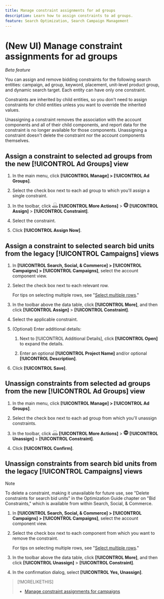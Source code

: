 ```yaml
---
title: Manage constraint assignments for ad groups
description: Learn how to assign constraints to ad groups.
feature: Search Optimization, Search Campaign Management
---
```

# (New UI) Manage constraint assignments for ad groups

*Beta feature*

You can assign and remove bidding constraints for the following search entities: campaign, ad group, keyword, placement, unit-level product group, and dynamic search target. Each entity can have only one constraint.

Constraints are inherited by child entities, so you don't need to assign constraints for child entities unless you want to override the inherited values.

Unassigning a constraint removes the association with the account components and all of their child components, and report data for the constraint is no longer available for those components. Unassigning a constraint doesn't delete the constraint nor the account components themselves.

## Assign a constraint to selected ad groups from the new [!UICONTROL Ad Groups] view

1. In the main menu, click **[!UICONTROL Manage] > [!UICONTROL Ad Groups]**.

1. Select the check box next to each ad group to which you'll assign a single constraint.

1. In the toolbar, click ![More Actions](/help/search-social-commerce/assets/more-actions.png "More Actions") **[!UICONTROL More Actions]** > ![Assign](/help/search-social-commerce/assets/assign.png "Assign") **[!UICONTROL Assign]** > **[!UICONTROL Constraint]**.

1. Select the constraint.

1. Click **[!UICONTROL Assign Now]**.

## Assign a constraint to selected search bid units from the legacy [!UICONTROL Campaigns] views

1. In **[!UICONTROL Search, Social, & Commerce] > [!UICONTROL Campaigns] > [!UICONTROL Campaigns]**, select the account component view.

1. Select the check box next to each relevant row.

   For tips on selecting multiple rows, see "[Select multiple rows](/help/search-social-commerce/common-tasks/navigation-editing-selection/multiple-rows-select.md)."

1. In the toolbar above the data table, click **[!UICONTROL More]**, and then click **[!UICONTROL Assign]** > **[!UICONTROL Constraint]**.

1. Select the applicable constraint.

1. (Optional) Enter additional details:

   1. Next to [!UICONTROL Additional Details], click **[!UICONTROL Open]** to expand the details.

   1. Enter an optional **[!UICONTROL Project Name]** and/or optional **[!UICONTROL Description]**.

1. Click **[!UICONTROL Save]**.

## Unassign constraints from selected ad groups from the new [!UICONTROL Ad Groups] view

1. In the main menu, click **[!UICONTROL Manage] > [!UICONTROL Ad Groups]**.

1. Select the check box next to each ad group from which you'll unassign constraints.

1. In the toolbar, click ![More Actions](/help/search-social-commerce/assets/more-actions.png "More Actions") **[!UICONTROL More Actions]** > ![Assign](/help/search-social-commerce/assets/unassign.png "Unassign") **[!UICONTROL Unassign]** > **[!UICONTROL Constraint]**.

1. Click **[!UICONTROL Confirm]**.

## Unassign constraints from search bid units from the legacy [!UICONTROL Campaigns] views

>[!NOTE]
>
>To delete a constraint, making it unavailable for future use, see "Delete constraints for search bid units" in the Optimization Guide chapter on "Bid Constraints," which is available from within Search, Social, & Commerce.<!-- verify convention for referencing Optimization Guide here -->

1. In **[!UICONTROL Search, Social, & Commerce] > [!UICONTROL Campaigns] > [!UICONTROL Campaigns]**, select the account component view.

1. Select the check box next to each component from which you want to remove the constraint.

   For tips on selecting multiple rows, see "[Select multiple rows](/help/search-social-commerce/common-tasks/navigation-editing-selection/multiple-rows-select.md)."

1. In the toolbar above the data table, click **[!UICONTROL More]**, and then click **[!UICONTROL Unassign]** > **[!UICONTROL Constraint]**.

1. In the confirmation dialog, select **[!UICONTROL Yes, Unassign]**.

>[!MORELIKETHIS]
>
>* [Manage constraint assignments for campaigns](/help/search-social-commerce/new-ui/manage/campaigns/campaign-constraint-assignments-manage.md)
